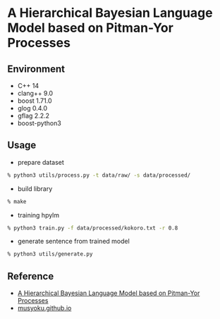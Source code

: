 # A Hierarchical Bayesian Language Model based on Pitman-Yor Processes

## Environment

- C++ 14
- clang++ 9.0
- boost 1.71.0
- glog 0.4.0
- gflag 2.2.2
- boost-python3

## Usage

- prepare dataset

```zsh
% python3 utils/process.py -t data/raw/ -s data/processed/
```

- build library

```zsh
% make
```

- training hpylm

```zsh
% python3 train.py -f data/processed/kokoro.txt -r 0.8
```

- generate sentence from trained model

```zsh
% python3 utils/generate.py
```

## Reference

- [A Hierarchical Bayesian Language Model based on Pitman-Yor Processes](http://www.gatsby.ucl.ac.uk/~ywteh/research/compling/acl2006.pdf)
- [musyoku.github.io](http://musyoku.github.io/)
